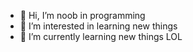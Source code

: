 - 👋 Hi, I’m noob in programming
- 👀 I’m interested in learning new things
- 🌱 I’m currently learning new things LOL

<!---
sunitawill/sunitawill is a ✨ special ✨ repository because its `README.md` (this file) appears on your GitHub profile.
You can click the Preview link to take a look at your changes.
--->
